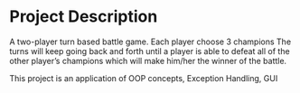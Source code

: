 # Project Description
A two-player turn based battle game. Each player choose 3 champions The turns will keep going back
and forth until a player is able to defeat all of the other player’s champions which will make him/her the
winner of the battle.

This project is an application of OOP concepts, Exception Handling, GUI

